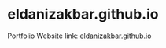 # eldanizakbar.github.io
Portfolio Website link:
[eldanizakbar.github.io](https://eldanizakbar.github.io/)
